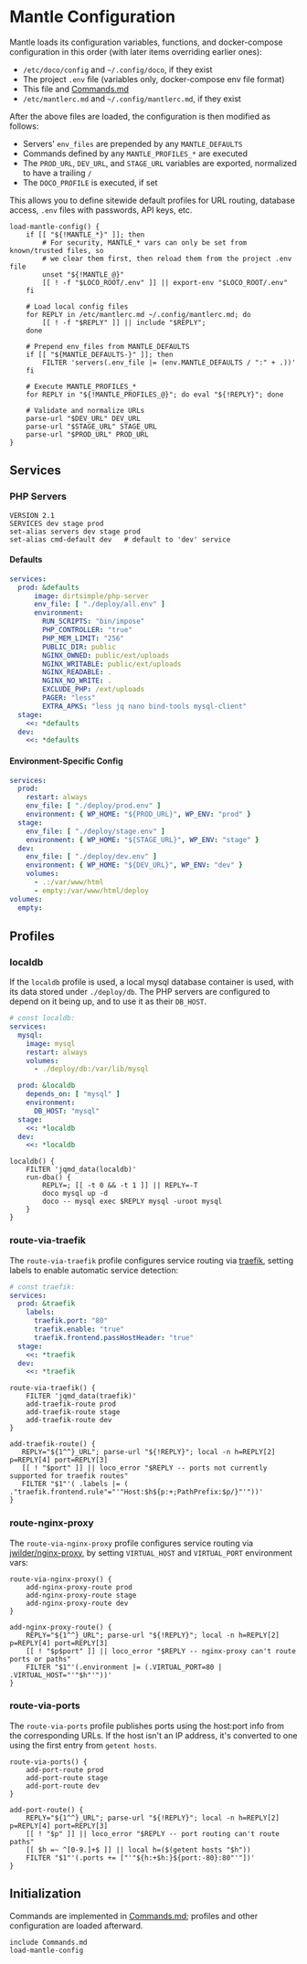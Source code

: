 # Mantle Configuration

Mantle loads its configuration variables, functions, and docker-compose configuration in this order (with later items overriding earlier ones):

* `/etc/doco/config` and `~/.config/doco`, if they exist
* The project `.env` file (variables only, docker-compose env file format)
* This file and [Commands.md](Commands.md)
* `/etc/mantlerc.md` and `~/.config/mantlerc.md`, if they exist

After the above files are loaded, the configuration is then modified as follows:

* Servers' `env_files` are prepended by any `MANTLE_DEFAULTS`
* Commands defined by any `MANTLE_PROFILES_*` are executed
* The `PROD_URL`, `DEV_URL`, and `STAGE_URL` variables are exported, normalized to have a trailing `/`
* The `DOCO_PROFILE` is executed, if set

This allows you to define sitewide default profiles for URL routing, database access, `.env` files with passwords, API keys, etc.

```shell
load-mantle-config() {
    if [[ "${!MANTLE_*}" ]]; then
        # For security, MANTLE_* vars can only be set from known/trusted files, so
        # we clear them first, then reload them from the project .env file
        unset "${!MANTLE_@}"
        [[ ! -f "$LOCO_ROOT/.env" ]] || export-env "$LOCO_ROOT/.env"
    fi

    # Load local config files
    for REPLY in /etc/mantlerc.md ~/.config/mantlerc.md; do
        [[ ! -f "$REPLY" ]] || include "$REPLY";
    done

    # Prepend env_files from MANTLE_DEFAULTS
    if [[ "${MANTLE_DEFAULTS-}" ]]; then
        FILTER 'servers(.env_file |= (env.MANTLE_DEFAULTS / ":" + .))'
    fi

    # Execute MANTLE_PROFILES_*
    for REPLY in "${!MANTLE_PROFILES_@}"; do eval "${!REPLY}"; done

    # Validate and normalize URLs
    parse-url "$DEV_URL" DEV_URL
    parse-url "$STAGE_URL" STAGE_URL
    parse-url "$PROD_URL" PROD_URL
}
```

## Services

### PHP Servers

```shell
VERSION 2.1
SERVICES dev stage prod
set-alias servers dev stage prod
set-alias cmd-default dev   # default to 'dev' service
```

#### Defaults

```yaml
services:
  prod: &defaults
      image: dirtsimple/php-server
      env_file: [ "./deploy/all.env" ]
      environment:
        RUN_SCRIPTS: "bin/impose"
        PHP_CONTROLLER: "true"
        PHP_MEM_LIMIT: "256"
        PUBLIC_DIR: public
        NGINX_OWNED: public/ext/uploads
        NGINX_WRITABLE: public/ext/uploads
        NGINX_READABLE: .
        NGINX_NO_WRITE: .
        EXCLUDE_PHP: /ext/uploads
        PAGER: "less"
        EXTRA_APKS: "less jq nano bind-tools mysql-client"
  stage:
    <<: *defaults
  dev:
    <<: *defaults
```
#### Environment-Specific Config

```yaml
services:
  prod:
    restart: always
    env_file: [ "./deploy/prod.env" ]
    environment: { WP_HOME: "${PROD_URL}", WP_ENV: "prod" }
  stage:
    env_file: [ "./deploy/stage.env" ]
    environment: { WP_HOME: "${STAGE_URL}", WP_ENV: "stage" }
  dev:
    env_file: [ "./deploy/dev.env" ]
    environment: { WP_HOME: "${DEV_URL}", WP_ENV: "dev" }
    volumes:
      - .:/var/www/html
      - empty:/var/www/html/deploy
volumes:
  empty:
```

## Profiles

### localdb

If the `localdb` profile is used, a local mysql database container is used, with its data stored under `./deploy/db`.  The PHP servers are configured to depend on it being up, and to use it as their `DB_HOST`.

```yaml !const localdb
# const localdb:
services:
  mysql:
    image: mysql
    restart: always
    volumes:
      - ./deploy/db:/var/lib/mysql

  prod: &localdb
    depends_on: [ "mysql" ]
    environment:
      DB_HOST: "mysql"
  stage:
    <<: *localdb
  dev:
    <<: *localdb
```

```shell
localdb() {
    FILTER 'jqmd_data(localdb)'
    run-dba() {
        REPLY=; [[ -t 0 && -t 1 ]] || REPLY=-T
        doco mysql up -d
        doco -- mysql exec $REPLY mysql -uroot mysql
    }
}
```
### route-via-traefik

The `route-via-traefik` profile configures service routing via [traefik](https://docs.traefik.io), setting labels to enable automatic service detection:

```yaml !const traefik
# const traefik:
services:
  prod: &traefik
    labels:
      traefik.port: "80"
      traefik.enable: "true"
      traefik.frontend.passHostHeader: "true"
  stage:
    <<: *traefik
  dev:
    <<: *traefik
```

```shell
route-via-traefik() {
    FILTER 'jqmd_data(traefik)'
    add-traefik-route prod
    add-traefik-route stage
    add-traefik-route dev
}

add-traefik-route() {
   REPLY="${1^^}_URL"; parse-url "${!REPLY}"; local -n h=REPLY[2] p=REPLY[4] port=REPLY[3]
   [[ ! "$port" ]] || loco_error "$REPLY -- ports not currently supported for traefik routes"
   FILTER "$1"'( .labels |= ( ."traefik.frontend.rule"="'"Host:$h${p:+;PathPrefix:$p/}"'"))'
}
```

### route-nginx-proxy

The `route-via-nginx-proxy` profile configures service routing via [jwilder/nginx-proxy](https://github.com/jwilder/nginx-proxy), by setting `VIRTUAL_HOST` and `VIRTUAL_PORT` environment vars:

```shell
route-via-nginx-proxy() {
    add-nginx-proxy-route prod
    add-nginx-proxy-route stage
    add-nginx-proxy-route dev
}

add-nginx-proxy-route() {
    REPLY="${1^^}_URL"; parse-url "${!REPLY}"; local -n h=REPLY[2] p=REPLY[4] port=REPLY[3]
    [[ ! "$p$port" ]] || loco_error "$REPLY -- nginx-proxy can't route ports or paths"
    FILTER "$1"'(.environment |= (.VIRTUAL_PORT=80 | .VIRTUAL_HOST="'"$h"'"))'
}
```

### route-via-ports

The `route-via-ports` profile publishes ports using the host:port info from the corresponding URLs.  If the host isn't an IP address, it's converted to one using the first entry from `getent hosts`.

```shell
route-via-ports() {
    add-port-route prod
    add-port-route stage
    add-port-route dev
}

add-port-route() {
    REPLY="${1^^}_URL"; parse-url "${!REPLY}"; local -n h=REPLY[2] p=REPLY[4] port=REPLY[3]
    [[ ! "$p" ]] || loco_error "$REPLY -- port routing can't route paths"
    [[ $h =~ ^[0-9.]+$ ]] || local h=($(getent hosts "$h"))
    FILTER "$1"'(.ports += ["'"${h:+$h:}${port:-80}:80"'"])'
}
```

## Initialization

Commands are implemented in [Commands.md](Commands.md); profiles and other configuration are loaded afterward.

```shell
include Commands.md
load-mantle-config
```

